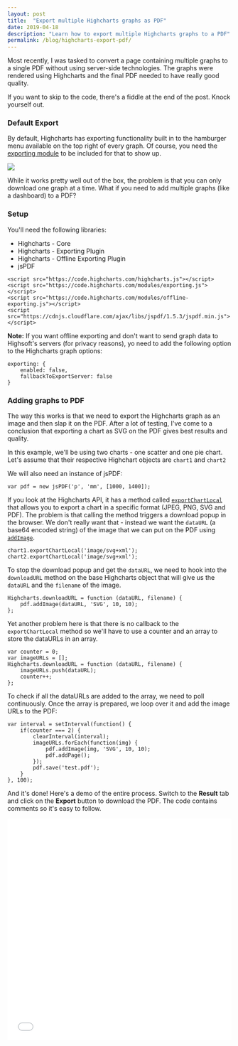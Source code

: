 ```yaml
---
layout: post
title:  "Export multiple Highcharts graphs as PDF"
date: 2019-04-18
description: "Learn how to export multiple Highcharts graphs to a PDF"
permalink: /blog/highcharts-export-pdf/
---
```


Most recently, I was tasked to convert a page containing multiple graphs to a single PDF without using server-side technologies. The graphs were rendered using Highcharts and the final PDF needed to have really good quality.

If you want to skip to the code, there's a fiddle at the end of the post. Knock yourself out.

### Default Export

By default, Highcharts has exporting functionality built in to the hamburger menu available on the top right of every graph. Of course, you need the [exporting module](https://www.highcharts.com/docs/export-module/export-module-overview) to be included for that to show up.

![](https://i.imgur.com/D8hmB7I.png)

While it works pretty well out of the box, the problem is that you can only download one graph at a time. What if you need to add multiple graphs (like a dashboard) to a PDF?

### Setup

You'll need the following libraries:

* Highcharts - Core
* Highcharts - Exporting Plugin
* Highcharts - Offline Exporting Plugin
* jsPDF

```
<script src="https://code.highcharts.com/highcharts.js"></script>
<script src="https://code.highcharts.com/modules/exporting.js"></script>
<script src="https://code.highcharts.com/modules/offline-exporting.js"></script>
<script src="https://cdnjs.cloudflare.com/ajax/libs/jspdf/1.5.3/jspdf.min.js"></script>
```

**Note:** If you want offline exporting and don't want to send graph data to Highsoft's servers (for privacy reasons), yo need to add the following option to the Highcharts graph options:

```
exporting: {
    enabled: false,
    fallbackToExportServer: false
}
```

### Adding graphs to PDF

The way this works is that we need to export the Highcharts graph as an image and then slap it on the PDF. After a lot of testing, I've come to a conclusion that exporting a chart as SVG on the PDF gives best results and quality.

In this example, we'll be using two charts - one scatter and one pie chart. Let's assume that their respective Highchart objects are ```chart1``` and ```chart2```

We will also need an instance of jsPDF:

```
var pdf = new jsPDF('p', 'mm', [1000, 1400]);
```

If you look at the Highcharts API, it has a method called [```exportChartLocal```](https://api.highcharts.com/class-reference/Highcharts.Chart#exportChartLocal) that allows you to export a chart in a specific format (JPEG, PNG, SVG and PDF). The problem is that calling the method triggers a download popup in the browser. We don't really want that - instead we want the ```dataURL``` (a base64 encoded string) of the image that we can put on the PDF using [```addImage```](http://raw.githack.com/MrRio/jsPDF/master/docs/module-addImage.html).

```
chart1.exportChartLocal('image/svg+xml');
chart2.exportChartLocal('image/svg+xml');
```

To stop the download popup and get the ```dataURL```, we need to hook into the ```downloadURL``` method on the base Highcharts object that will give us the ```dataURL``` and the ```filename``` of the image.

```
Highcharts.downloadURL = function (dataURL, filename) {
    pdf.addImage(dataURL, 'SVG', 10, 10);
};
```

Yet another problem here is that there is no callback to the ```exportChartLocal``` method so we'll have to use a counter and an array to store the dataURLs in an array.

```
var counter = 0;
var imageURLs = [];
Highcharts.downloadURL = function (dataURL, filename) {
    imageURLs.push(dataURL);
    counter++;
};
```

To check if all the dataURLs are added to the array, we need to poll continuously. Once the array is prepared, we loop over it and add the image URLs to the PDF:

```
var interval = setInterval(function() {
    if(counter === 2) {
        clearInterval(interval);
        imageURLs.forEach(function(img) {
            pdf.addImage(img, 'SVG', 10, 10);
            pdf.addPage();
        });
        pdf.save('test.pdf');
    }
}, 100);
```

And it's done! Here's a demo of the entire process. Switch to the **Result** tab and click on the **Export** button to download the PDF. The code contains comments so it's easy to follow.

<iframe width="100%" height="500" src="//jsfiddle.net/kunalnagar/aku06o24/53/embedded/js,html,result/" allowfullscreen="allowfullscreen" allowpaymentrequest frameborder="0"></iframe>
